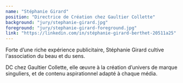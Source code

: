 ```yaml
---
name: "Stéphanie Girard"
position: "Directrice de Création chez Gaultier Collette"
background: "jury/stephanie-girard.jpg"
foreground: "jury/stephanie-girard-foreground.jpg"
link: "https://linkedin.com/in/stéphanie-girard-berthet-20511a25"
---
```

Forte d’une riche expérience publicitaire, Stéphanie Girard cultive l'association du beau et du sens.

DC chez Gaultier Collette, elle œuvre à la création d’univers de marque singuliers, et de contenu aspirationnel adapté à chaque média.